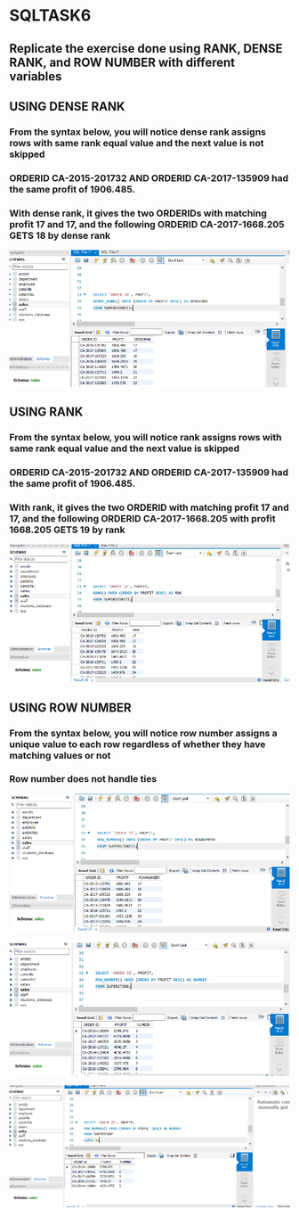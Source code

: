 # SQLTASK6

## Replicate the exercise done using RANK, DENSE RANK, and ROW NUMBER with different variables

## USING DENSE RANK
### From the syntax below, you will notice dense rank assigns rows with same rank equal value and the next value is not skipped 
### ORDERID CA-2015-201732 AND ORDERID CA-2017-135909 had the same profit of 1906.485.
### With dense rank, it gives the two ORDERIDs with matching profit 17 and 17, and the following ORDERID CA-2017-1668.205 GETS 18 by dense rank

![](DENSERANK.PNG)

## USING RANK
### From the syntax below, you will notice rank assigns rows with same rank equal value and the next value is skipped 
### ORDERID CA-2015-201732 AND ORDERID CA-2017-135909 had the same profit of 1906.485.
### With rank, it gives the two ORDERID with matching profit 17 and 17, and the following ORDERID CA-2017-1668.205 with profit 1668.205 GETS 19 by rank

![](RANK.PNG)

## USING ROW NUMBER
### From the syntax below, you will notice row number assigns a unique value to each row regardless of whether they have matching values or not
### Row number does not handle ties

![](ROWNUM.PNG)

![](ROWNUMBYORDERID.PNG)

![](ROWNUMTOP5.PNG)



